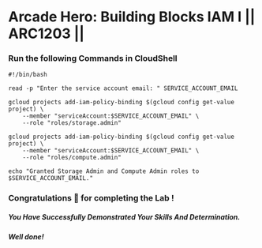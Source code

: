 # Arcade Hero: Building Blocks IAM I || ARC1203 ||

### Run the following Commands in CloudShell

```
#!/bin/bash

read -p "Enter the service account email: " SERVICE_ACCOUNT_EMAIL

gcloud projects add-iam-policy-binding $(gcloud config get-value project) \
    --member "serviceAccount:$SERVICE_ACCOUNT_EMAIL" \
    --role "roles/storage.admin"

gcloud projects add-iam-policy-binding $(gcloud config get-value project) \
    --member "serviceAccount:$SERVICE_ACCOUNT_EMAIL" \
    --role "roles/compute.admin"

echo "Granted Storage Admin and Compute Admin roles to $SERVICE_ACCOUNT_EMAIL."

```




### Congratulations 🎉 for completing the Lab !

##### *You Have Successfully Demonstrated Your Skills And Determination.*

#### *Well done!*




